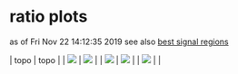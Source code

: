 # ratio plots
as of Fri Nov 22 14:12:35 2019
see also [best signal regions](bestSRs)

| topo | topo |
| <img src="https://smodels.github.io/ratioplots/ratio_THSCPM3.png" /> | <img src="https://smodels.github.io/ratioplots/ratio_THSCPM4.png" /> |
| <img src="https://smodels.github.io/ratioplots/ratio_THSCPM5.png" /> | <img src="https://smodels.github.io/ratioplots/ratio_THSCPM6.png" /> |
| <img src="https://smodels.github.io/ratioplots/ratio_THSCPM8.png" />  | |
